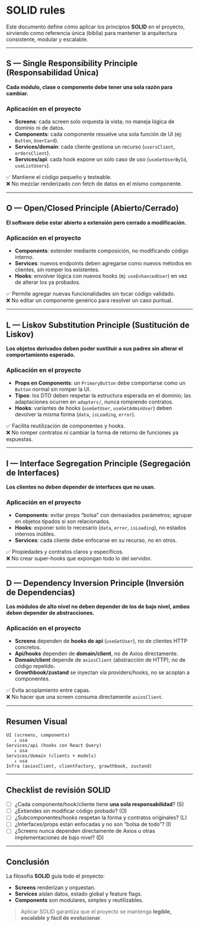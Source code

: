 # SOLID rules

Este documento define cómo aplicar los principios **SOLID** en el proyecto, sirviendo como referencia única (biblia) para mantener la arquitectura consistente, modular y escalable.

---

## S — Single Responsibility Principle (Responsabilidad Única)
**Cada módulo, clase o componente debe tener una sola razón para cambiar.**

### Aplicación en el proyecto
- **Screens**: cada screen solo orquesta la vista; no maneja lógica de dominio ni de datos.
- **Components**: cada componente resuelve una sola función de UI (ej: `Button`, `UserCard`).
- **Services/domain**: cada cliente gestiona un recurso (`usersClient`, `ordersClient`).
- **Services/api**: cada hook expone un solo caso de uso (`useGetUserById`, `useListUsers`).

✅ Mantiene el código pequeño y testeable.  
❌ No mezclar renderizado con fetch de datos en el mismo componente.

---

## O — Open/Closed Principle (Abierto/Cerrado)
**El software debe estar abierto a extensión pero cerrado a modificación.**

### Aplicación en el proyecto
- **Components**: extender mediante composición, no modificando código interno.
- **Services**: nuevos endpoints deben agregarse como nuevos métodos en clientes, sin romper los existentes.
- **Hooks**: envolver lógica con nuevos hooks (ej: `useEnhancedUser`) en vez de alterar los ya probados.

✅ Permite agregar nuevas funcionalidades sin tocar código validado.  
❌ No editar un componente genérico para resolver un caso puntual.

---

## L — Liskov Substitution Principle (Sustitución de Liskov)
**Los objetos derivados deben poder sustituir a sus padres sin alterar el comportamiento esperado.**

### Aplicación en el proyecto
- **Props en Components**: un `PrimaryButton` debe comportarse como un `Button` normal sin romper la UI.
- **Tipos**: los DTO deben respetar la estructura esperada en el dominio; las adaptaciones ocurren en `adapters/`, nunca rompiendo contratos.
- **Hooks**: variantes de hooks (`useGetUser`, `useGetAdminUser`) deben devolver la misma forma (`data`, `isLoading`, `error`).

✅ Facilita reutilización de componentes y hooks.  
❌ No romper contratos ni cambiar la forma de retorno de funciones ya expuestas.

---

## I — Interface Segregation Principle (Segregación de Interfaces)
**Los clientes no deben depender de interfaces que no usan.**

### Aplicación en el proyecto
- **Components**: evitar props “bolsa” con demasiados parámetros; agrupar en objetos tipados si son relacionados.
- **Hooks**: exponer solo lo necesario (`data`, `error`, `isLoading`), no estados internos inútiles.
- **Services**: cada cliente debe enfocarse en su recurso, no en otros.

✅ Propiedades y contratos claros y específicos.  
❌ No crear super-hooks que expongan todo lo del servidor.

---

## D — Dependency Inversion Principle (Inversión de Dependencias)
**Los módulos de alto nivel no deben depender de los de bajo nivel, ambos deben depender de abstracciones.**

### Aplicación en el proyecto
- **Screens** dependen de **hooks de api** (`useGetUser`), no de clientes HTTP concretos.
- **Api/hooks** dependen de **domain/client**, no de Axios directamente.
- **Domain/client** depende de `axiosClient` (abstracción de HTTP), no de código repetido.
- **Growthbook/zustand** se inyectan vía providers/hooks, no se acoplan a componentes.

✅ Evita acoplamiento entre capas.  
❌ No hacer que una screen consuma directamente `axiosClient`.

---

## Resumen Visual

```
UI (screens, components)
   ↓ usa
Services/api (hooks con React Query)
   ↓ usa
Services/domain (clients + models)
   ↓ usa
Infra (axiosClient, clientFactory, growthbook, zustand)
```

---

## Checklist de revisión SOLID

- [ ] ¿Cada componente/hook/cliente tiene **una sola responsabilidad**? (S)  
- [ ] ¿Extiendes sin modificar código probado? (O)  
- [ ] ¿Subcomponentes/hooks respetan la forma y contratos originales? (L)  
- [ ] ¿Interfaces/props están enfocadas y no son “bolsa de todo”? (I)  
- [ ] ¿Screens nunca dependen directamente de Axios u otras implementaciones de bajo nivel? (D)  

---

## Conclusión

La filosofía **SOLID** guía todo el proyecto:  
- **Screens** renderizan y orquestan.  
- **Services** aíslan datos, estado global y feature flags.  
- **Components** son modulares, simples y reutilizables.  

> Aplicar SOLID garantiza que el proyecto se mantenga **legible, escalable y fácil de evolucionar**.
